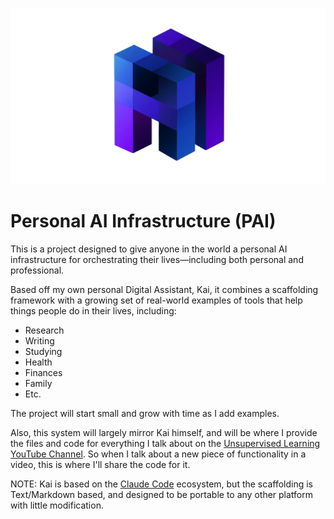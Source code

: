 ![PAI Logo](pai-logo.png)

# Personal AI Infrastructure (PAI)

This is a project designed to give anyone in the world a personal AI infrastructure for orchestrating their lives—including both personal and professional.

Based off my own personal Digital Assistant, Kai, it combines a scaffolding framework with a growing set of real-world examples of tools that help things people do in their lives, including:

- Research
- Writing
- Studying
- Health
- Finances
- Family 
- Etc.

The project will start small and grow with time as I add examples.

Also, this system will largely mirror Kai himself, and will be where I provide the files and code for everything I talk about on the [Unsupervised Learning YouTube Channel](https://www.youtube.com/@unsupervisedlearning). So when I talk about a new piece of functionality in a video, this is where I'll share the code for it.

NOTE: Kai is based on the [Claude Code](https://claude.ai/code) ecosystem, but the scaffolding is Text/Markdown based, and designed to be portable to any other platform with little modification.
